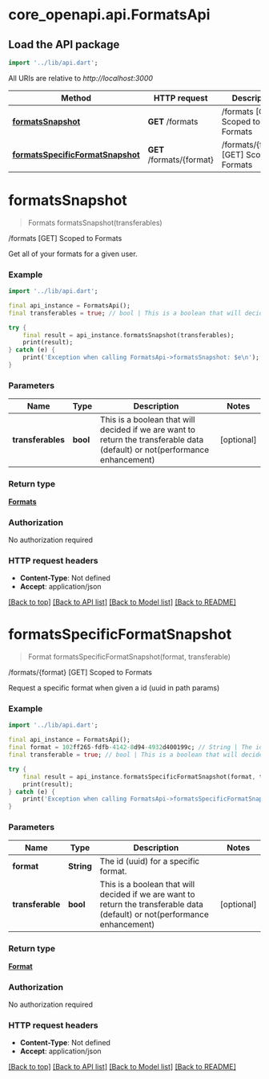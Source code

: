 # core_openapi.api.FormatsApi

## Load the API package
```dart
import '../lib/api.dart';
```

All URIs are relative to *http://localhost:3000*

Method | HTTP request | Description
------------- | ------------- | -------------
[**formatsSnapshot**](FormatsApi.md#formatssnapshot) | **GET** /formats | /formats [GET] Scoped to Formats
[**formatsSpecificFormatSnapshot**](FormatsApi.md#formatsspecificformatsnapshot) | **GET** /formats/{format} | /formats/{format} [GET] Scoped to Formats


# **formatsSnapshot**
> Formats formatsSnapshot(transferables)

/formats [GET] Scoped to Formats

Get all of your formats for a given user.

### Example
```dart
import '../lib/api.dart';

final api_instance = FormatsApi();
final transferables = true; // bool | This is a boolean that will decided if we are want to return the transferable data (default) or not(performance enhancement)

try {
    final result = api_instance.formatsSnapshot(transferables);
    print(result);
} catch (e) {
    print('Exception when calling FormatsApi->formatsSnapshot: $e\n');
}
```

### Parameters

Name | Type | Description  | Notes
------------- | ------------- | ------------- | -------------
 **transferables** | **bool**| This is a boolean that will decided if we are want to return the transferable data (default) or not(performance enhancement) | [optional] 

### Return type

[**Formats**](Formats.md)

### Authorization

No authorization required

### HTTP request headers

 - **Content-Type**: Not defined
 - **Accept**: application/json

[[Back to top]](#) [[Back to API list]](../README.md#documentation-for-api-endpoints) [[Back to Model list]](../README.md#documentation-for-models) [[Back to README]](../README.md)

# **formatsSpecificFormatSnapshot**
> Format formatsSpecificFormatSnapshot(format, transferable)

/formats/{format} [GET] Scoped to Formats

Request a specific format when given a id (uuid in path params)

### Example
```dart
import '../lib/api.dart';

final api_instance = FormatsApi();
final format = 102ff265-fdfb-4142-8d94-4932d400199c; // String | The id (uuid) for a specific format.
final transferable = true; // bool | This is a boolean that will decided if we are want to return the transferable data (default) or not(performance enhancement)

try {
    final result = api_instance.formatsSpecificFormatSnapshot(format, transferable);
    print(result);
} catch (e) {
    print('Exception when calling FormatsApi->formatsSpecificFormatSnapshot: $e\n');
}
```

### Parameters

Name | Type | Description  | Notes
------------- | ------------- | ------------- | -------------
 **format** | **String**| The id (uuid) for a specific format. | 
 **transferable** | **bool**| This is a boolean that will decided if we are want to return the transferable data (default) or not(performance enhancement) | [optional] 

### Return type

[**Format**](Format.md)

### Authorization

No authorization required

### HTTP request headers

 - **Content-Type**: Not defined
 - **Accept**: application/json

[[Back to top]](#) [[Back to API list]](../README.md#documentation-for-api-endpoints) [[Back to Model list]](../README.md#documentation-for-models) [[Back to README]](../README.md)

